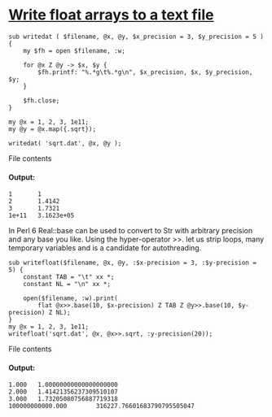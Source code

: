 [1]: http://rosettacode.org/wiki/Write_float_arrays_to_a_text_file

# [Write float arrays to a text file][1]

```perl6
sub writedat ( $filename, @x, @y, $x_precision = 3, $y_precision = 5 ) {
    my $fh = open $filename, :w;
 
    for @x Z @y -> $x, $y {
        $fh.printf: "%.*g\t%.*g\n", $x_precision, $x, $y_precision, $y;
    }
 
    $fh.close;
}
 
my @x = 1, 2, 3, 1e11;
my @y = @x.map({.sqrt});
 
writedat( 'sqrt.dat', @x, @y );
```


File contents


#### Output:
```
1       1
2       1.4142
3       1.7321
1e+11   3.1623e+05
```


In Perl 6 Real::base can be used to convert to Str with arbitrary precision and any base you like. Using the hyper-operator &gt;&gt;. let us strip loops, many temporary variables and is a candidate for autothreading.

```perl6
sub writefloat($filename, @x, @y, :$x-precision = 3, :$y-precision = 5) {
    constant TAB = "\t" xx *;
    constant NL = "\n" xx *;
 
    open($filename, :w).print(
        flat @x>>.base(10, $x-precision) Z TAB Z @y>>.base(10, $y-precision) Z NL);
}
my @x = 1, 2, 3, 1e11;
writefloat('sqrt.dat', @x, @x>>.sqrt, :y-precision(20));
```


File contents


#### Output:
```
1.000   1.00000000000000000000
2.000   1.41421356237309510107
3.000   1.73205080756887719318
100000000000.000        316227.76601683790795505047
```